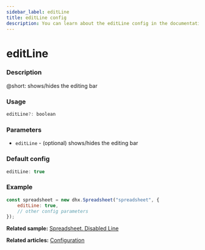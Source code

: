 ```yaml
---
sidebar_label: editLine
title: editLine config
description: You can learn about the editLine config in the documentation of the DHTMLX JavaScript Spreadsheet library. Browse developer guides and API reference, try out code examples and live demos, and download a free 30-day evaluation version of DHTMLX Spreadsheet.
---
```


# editLine

### Description

@short: shows/hides the editing bar

### Usage

~~~jsx
editLine?: boolean
~~~

### Parameters

- `editLine` - (optional) shows/hides the editing bar

### Default config

~~~jsx
editLine: true
~~~

### Example

~~~jsx {2}
const spreadsheet = new dhx.Spreadsheet("spreadsheet", {
	editLine: true,
    // other config parameters
});
~~~

**Related sample:** [Spreadsheet. Disabled Line](https://snippet.dhtmlx.com/unem2jkh)

**Related articles:** [Configuration](configuration.md#editing-bar)
